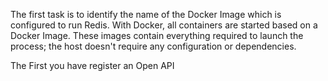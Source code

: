 The first task is to identify the name of the Docker Image which is configured to run Redis. With Docker, all containers are started based on a Docker Image. These images contain everything required to launch the process; the host doesn't require any configuration or dependencies.

The First you have register an Open API 